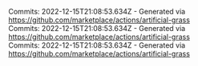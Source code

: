 Commits: 2022-12-15T21:08:53.634Z - Generated via https://github.com/marketplace/actions/artificial-grass
<br>
Commits: 2022-12-15T21:08:53.634Z - Generated via https://github.com/marketplace/actions/artificial-grass
<br>
Commits: 2022-12-15T21:08:53.634Z - Generated via https://github.com/marketplace/actions/artificial-grass
<br>
